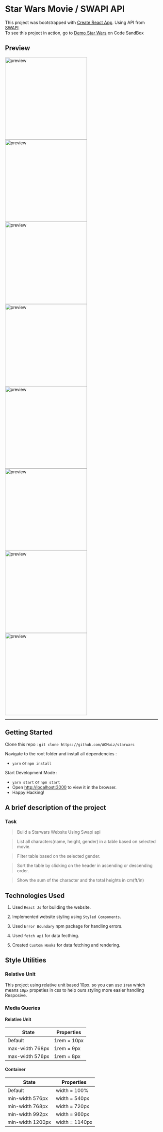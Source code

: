 # Star Wars Movie / SWAPI API

This project was bootstrapped with [Create React App](https://github.com/facebook/create-react-app). Using API from [SWAPI](https://swapi.co).<br>
To see this project in action, go to [Demo Star Wars](https://6bseh.csb.app/) on Code SandBox

## Preview

<span>
<img src="./docs/assets/initialpage.png" alt="preview"  width="270" />
<img src="./docs/assets/loadingstate.png" alt="preview"  width="270" />
<img src="./docs/assets/loadingselect-movie.png" alt="preview"  width="270" />
<img src="./docs/assets/moviedesc-marquee.png" alt="preview"  width="270" />
<img src="./docs/assets/moviedetail.png" alt="preview"  width="270" />
<img src="./docs/assets/tablefiltered.png" alt="preview"  width="270" />
<img src="./docs/assets/tableSorted-asc.png" alt="preview"  width="270" />
<img src="./docs/assets/tableSorted-desc.png" alt="preview"  width="270" />
</span>

<hr />

## Getting Started

Clone this repo :
`git clone https://github.com/AOMuiz/starwars`

Navigate to the root folder and install all dependencies :

- `yarn` or `npm install`

Start Development Mode :

- `yarn start` or `npm start`
- Open [http://localhost:3000](http://localhost:3000) to view it in the browser.
- Happy Hacking!

## A brief description of the project

### Task

> Build a Starwars Website Using Swapi api

> List all characters(name, height, gender) in a table based on selected movie.

> Filter table based on the selected gender.

> Sort the table by clicking on the header in ascending or descending order.

> Show the sum of the character and the total heights in cm(ft/in)

## Technologies Used

1. Used `React Js` for building the website.

2. Implemented website styling using `Styled Components`.

3. Used `Error Boundary` npm package for handling errors.

4. Used `fetch api` for data fecthing.

5. Created `Custom Hooks` for data fetching and rendering.

## Style Utilities

### Relative Unit

This project using relative unit based 10px. so you can use `1rem` which means `10px` propeties in css to help ours styling more easier handling Resposive.

### Media Queries

#### Relative Unit

| State           | Properties  |
| --------------- | ----------- |
| Default         | 1rem = 10px |
| max-width 768px | 1rem = 9px  |
| max-width 576px | 1rem = 8px  |

#### Container

| State            | Properties     |
| ---------------- | -------------- |
| Default          | width = 100%   |
| min-width 576px  | width = 540px  |
| min-width 768px  | width = 720px  |
| min-width 992px  | width = 960px  |
| min-width 1200px | width = 1140px |

